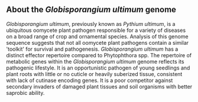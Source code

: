 About the *Globisporangium ultimum* genome
----------------------------------

*Globisporangium ultimum*, previously known as *Pythium ultimum*, is a ubiquitous oomycete plant pathogen responsible
for a variety of diseases on a broad range of crop and ornamental
species. Analysis of this genome sequence suggests that
not all oomycete plant pathogens contain a similar 'toolkit' for
survival and pathogenesis. *Globisporangium ultimum* has a distinct effector
repertoire compared to Phytophthora spp. The repertoire of metabolic
genes within the *Globisporangium ultimum* genome reflects its pathogenic
lifestyle. It is an opportunistic pathogen of young seedlings and plant
roots with little or no cuticle or heavily suberized tissue, consistent
with lack of cutinase encoding genes. It is a poor competitor against
secondary invaders of damaged plant tissues and soil organisms with
better saprobic ability.
